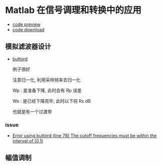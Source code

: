 # Matlab 在信号调理和转换中的应用

- [code preview](https://github.com/dzylikecode/SCUT_3_Test-Technology-and-Signal-Processing/blob/master/code/Matlab/ch05/convert_transfer.m)
- <a href="/code/Matlab/ch05/convert_transfer.m">code download</a>

## 模拟滤波器设计

- [buttord](https://ww2.mathworks.cn/help/signal/ref/buttord.html)

  例子很好

  注意归一化, 利用采样频率去归一化

  Wp : 是准备下降, 此时会有 Rp 误差

  Ws : 是已经下降完毕, 此时以下将 Rs dB

  也就是有一个过渡带

### issue

- [Error using buttord (line 78) The cutoff frequencies must be within the interval of (0,1)](https://ww2.mathworks.cn/matlabcentral/answers/272316-how-to-butterworth-filter-with-bandpass-10-500-with-sampling-rate-1000)

## 幅值调制
